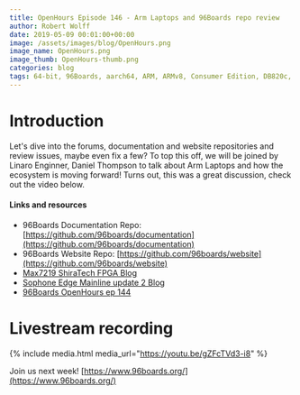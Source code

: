 ```yaml
---
title: OpenHours Episode 146 - Arm Laptops and 96Boards repo review
author: Robert Wolff
date: 2019-05-09 00:01:00+00:00
image: /assets/images/blog/OpenHours.png
image_name: OpenHours.png
image_thumb: OpenHours-thumb.png
categories: blog
tags: 64-bit, 96Boards, aarch64, ARM, ARMv8, Consumer Edition, DB820c, Rock960, Hikey960, enterprise edition, product, single board computer, linaro, linux, open source, openhours, robert wolff, podcast, technology, tech, computer, hardware, software, groupgets, qwerty, embedded, crowd fund, mezzanine, community, firmware, bootloaders, security, laptop,
---
```


# Introduction

Let's dive into the forums, documentation and website repositories and review issues, maybe even fix a few? To top this off, we will be joined by Linaro Enginner, Daniel Thompson to talk about Arm Laptops and how the ecosystem is moving forward! Turns out, this was a great discussion, check out the video below.

#### Links and resources

- 96Boards Documentation Repo: [https://github.com/96boards/documentation](https://github.com/96boards/documentation)
- 96Boards Website Repo: [https://github.com/96boards/website](https://github.com/96boards/website)
- [Max7219 ShiraTech FPGA Blog](https://www.96boards.org/blog/max7219-shiratech-fpga/)
- [Sophone Edge Mainline update 2 Blog](https://www.96boards.org/blog/sophon-edge-mainlining-update-part2/)
- [96Boards OpenHours ep 144](https://www.96boards.org/blog/openhours-ep144/)

# Livestream recording

{% include media.html media_url="https://youtu.be/gZFcTVd3-i8" %}

Join us next week! [https://www.96boards.org/](https://www.96boards.org/)
